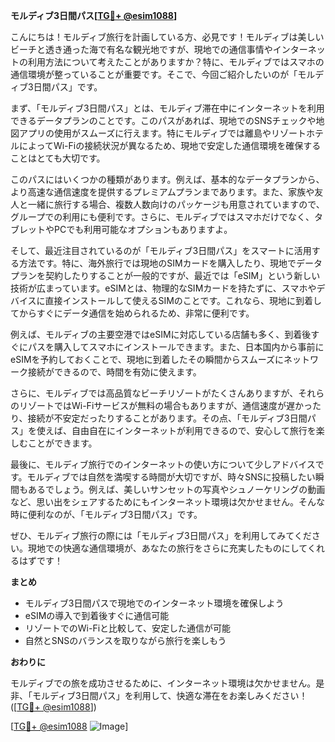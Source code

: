 **モルディブ3日間パス[[TG💪+ @esim1088](https://t.me/s/esim1088)]**

こんにちは！モルディブ旅行を計画している方、必見です！モルディブは美しいビーチと透き通った海で有名な観光地ですが、現地での通信事情やインターネットの利用方法について考えたことがありますか？特に、モルディブではスマホの通信環境が整っていることが重要です。そこで、今回ご紹介したいのが「モルディブ3日間パス」です。

まず、「モルディブ3日間パス」とは、モルディブ滞在中にインターネットを利用できるデータプランのことです。このパスがあれば、現地でのSNSチェックや地図アプリの使用がスムーズに行えます。特にモルディブでは離島やリゾートホテルによってWi-Fiの接続状況が異なるため、現地で安定した通信環境を確保することはとても大切です。

このパスにはいくつかの種類があります。例えば、基本的なデータプランから、より高速な通信速度を提供するプレミアムプランまであります。また、家族や友人と一緒に旅行する場合、複数人数向けのパッケージも用意されていますので、グループでの利用にも便利です。さらに、モルディブではスマホだけでなく、タブレットやPCでも利用可能なオプションもありますよ。

そして、最近注目されているのが「モルディブ3日間パス」をスマートに活用する方法です。特に、海外旅行では現地のSIMカードを購入したり、現地でデータプランを契約したりすることが一般的ですが、最近では「eSIM」という新しい技術が広まっています。eSIMとは、物理的なSIMカードを持たずに、スマホやデバイスに直接インストールして使えるSIMのことです。これなら、現地に到着してからすぐにデータ通信を始められるため、非常に便利です。

例えば、モルディブの主要空港ではeSIMに対応している店舗も多く、到着後すぐにパスを購入してスマホにインストールできます。また、日本国内から事前にeSIMを予約しておくことで、現地に到着したその瞬間からスムーズにネットワーク接続ができるので、時間を有効に使えます。

さらに、モルディブでは高品質なビーチリゾートがたくさんありますが、それらのリゾートではWi-Fiサービスが無料の場合もありますが、通信速度が遅かったり、接続が不安定だったりすることがあります。その点、「モルディブ3日間パス」を使えば、自由自在にインターネットが利用できるので、安心して旅行を楽しむことができます。

最後に、モルディブ旅行でのインターネットの使い方について少しアドバイスです。モルディブでは自然を満喫する時間が大切ですが、時々SNSに投稿したい瞬間もあるでしょう。例えば、美しいサンセットの写真やシュノーケリングの動画など、思い出をシェアするためにもインターネット環境は欠かせません。そんな時に便利なのが、「モルディブ3日間パス」です。

ぜひ、モルディブ旅行の際には「モルディブ3日間パス」を利用してみてください。現地での快適な通信環境が、あなたの旅行をさらに充実したものにしてくれるはずです！

**まとめ**

- モルディブ3日間パスで現地でのインターネット環境を確保しよう
- eSIMの導入で到着後すぐに通信可能
- リゾートでのWi-Fiと比較して、安定した通信が可能
- 自然とSNSのバランスを取りながら旅行を楽しもう

**おわりに**

モルディブでの旅を成功させるために、インターネット環境は欠かせません。是非、「モルディブ3日間パス」を利用して、快適な滞在をお楽しみください！([[TG💪+ @esim1088](https://t.me/s/esim1088)])

[[TG💪+ @esim1088](https://t.me/s/esim1088) ![Image](https://i.postimg.cc/Y0z9fWf4/image.png)]